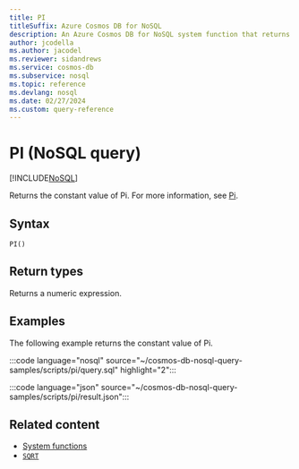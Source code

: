 ```yaml
---
title: PI
titleSuffix: Azure Cosmos DB for NoSQL
description: An Azure Cosmos DB for NoSQL system function that returns constant value Pi.
author: jcodella
ms.author: jacodel
ms.reviewer: sidandrews
ms.service: cosmos-db
ms.subservice: nosql
ms.topic: reference
ms.devlang: nosql
ms.date: 02/27/2024
ms.custom: query-reference
---
```


# PI (NoSQL query)

[!INCLUDE[NoSQL](../../includes/appliesto-nosql.md)]

Returns the constant value of Pi. For more information, see [Pi](https://wikipedia.org/wiki/pi).
  
## Syntax
  
```nosql
PI()  
```  

## Return types

Returns a numeric expression.  

## Examples
  
The following example returns the constant value of Pi.
  
:::code language="nosql" source="~/cosmos-db-nosql-query-samples/scripts/pi/query.sql" highlight="2":::

:::code language="json" source="~/cosmos-db-nosql-query-samples/scripts/pi/result.json":::

## Related content

- [System functions](system-functions.yml)
- [`SQRT`](sqrt.md)

